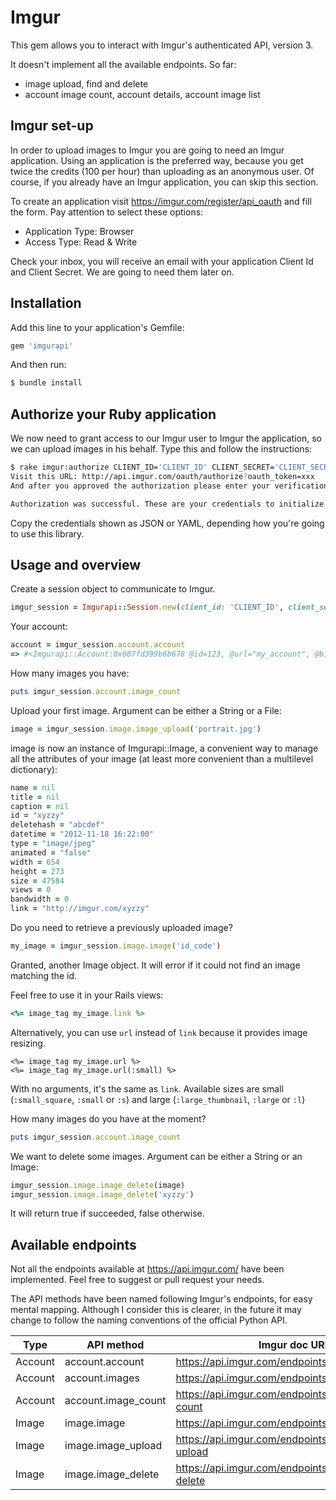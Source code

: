 # Imgur

This gem allows you to interact with Imgur's authenticated API, version 3.

It doesn't implement all the available endpoints. So far:
- image upload, find and delete
- account image count, account details, account image list

## Imgur set-up

In order to upload images to Imgur you are going to need an Imgur application. Using an application is the preferred way, because you get twice the credits (100 per hour) than uploading as an anonymous user.
Of course, if you already have an Imgur application, you can skip this section.

To create an application visit https://imgur.com/register/api_oauth and fill the form. Pay attention to select these options:
- Application Type: Browser
- Access Type: Read & Write

Check your inbox, you will receive an email with your application Client Id and Client Secret. We are going to need them later on.

## Installation

Add this line to your application's Gemfile:
```ruby
gem 'imgurapi'
```

And then run:
```bash
$ bundle install
```

## Authorize your Ruby application

We now need to grant access to our Imgur user to Imgur the application, so we can upload images in his behalf. Type this and follow the instructions:
```bash
$ rake imgur:authorize CLIENT_ID='CLIENT_ID' CLIENT_SECRET='CLIENT_SECRET'
Visit this URL: http://api.imgur.com/oauth/authorize?oauth_token=xxx
And after you approved the authorization please enter your verification code: yyy

Authorization was successful. These are your credentials to initialize the library:
```

Copy the credentials shown as JSON or YAML, depending how you're going to use this library.

## Usage and overview

Create a session object to communicate to Imgur.
```ruby
imgur_session = Imgurapi::Session.new(client_id: 'CLIENT_ID', client_secret: 'CLIENT_SECRET', refresh_token: 'REFRESH_TOKEN')
```

Your account:
```ruby
account = imgur_session.account.account
=> #<Imgurapi::Account:0x007fd399b6b678 @id=123, @url="my_account", @bio=nil, @reputation=7, @created=1352279501, @pro_expiration=false>
```

How many images you have:
```ruby
puts imgur_session.account.image_count
```

Upload your first image. Argument can be either a String or a File:
```ruby
image = imgur_session.image.image_upload('portrait.jpg')
```

image is now an instance of Imgurapi::Image, a convenient way to manage all the attributes of your image (at least more convenient than a multilevel dictionary):
```ruby
name = nil
title = nil
caption = nil
id = "xyzzy"
deletehash = "abcdef"
datetime = "2012-11-18 16:22:00"
type = "image/jpeg"
animated = "false"
width = 654
height = 273
size = 47584
views = 0
bandwidth = 0
link = "http://imgur.com/xyzzy"
```

Do you need to retrieve a previously uploaded image?
```ruby
my_image = imgur_session.image.image('id_code')
```
Granted, another Image object. It will error if it could not find an image matching the id.

Feel free to use it in your Rails views:
```ruby
<%= image_tag my_image.link %>
```

Alternatively, you can use `url` instead of `link` because it provides image resizing.
```
<%= image_tag my_image.url %>
<%= image_tag my_image.url(:small) %>
```
With no arguments, it's the same as `link`.
Available sizes are small (`:small_square`, `:small` or `:s`) and large (`:large_thumbnail`, `:large` or `:l`)

How many images do you have at the moment?
```ruby
puts imgur_session.account.image_count
```

We want to delete some images. Argument can be either a String or an Image:
```ruby
imgur_session.image.image_delete(image)
imgur_session.image.image_delete('xyzzy')
```
It will return true if succeeded, false otherwise.

## Available endpoints
Not all the endpoints available at https://api.imgur.com/ have been implemented.
Feel free to suggest or pull request your needs.

The API methods have been named following Imgur's endpoints, for easy mental mapping.
Although I consider this is clearer, in the future it may change to follow the naming conventions of the official Python API.

| Type | API method | Imgur doc URL |
|---|---|---|
| Account | account.account | https://api.imgur.com/endpoints/account#account |
| Account | account.images | https://api.imgur.com/endpoints/account#images |
| Account | account.image_count | https://api.imgur.com/endpoints/account#image-count |
| Image | image.image | https://api.imgur.com/endpoints/image#image |
| Image | image.image_upload | https://api.imgur.com/endpoints/image#image-upload |
| Image | image.image_delete | https://api.imgur.com/endpoints/image#image-delete |
